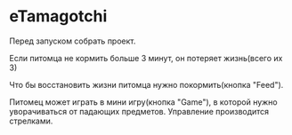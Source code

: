 # eTamagotchi

Перед запуском собрать проект.

Если питомца не кормить больше 3 минут, он потеряет жизнь(всего их 3)

Что бы восстановить жизни питомца нужно покормить(кнопка "Feed").

Питомец может играть в мини игру(кнопка "Game"), в которой нужно уворачиваться от падающих предметов. Управление производится стрелками.
